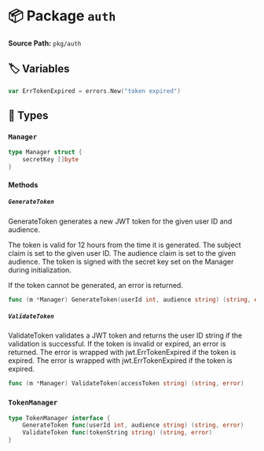 # 📦 Package `auth`

**Source Path:** `pkg/auth`

## 🏷️ Variables

```go
var ErrTokenExpired = errors.New("token expired")
```

## 🧩 Types

### `Manager`

```go
type Manager struct {
	secretKey []byte
}
```

#### Methods

##### `GenerateToken`

GenerateToken generates a new JWT token for the given user ID and audience.

The token is valid for 12 hours from the time it is generated.
The subject claim is set to the given user ID.
The audience claim is set to the given audience.
The token is signed with the secret key set on the Manager during initialization.

If the token cannot be generated, an error is returned.

```go
func (m *Manager) GenerateToken(userId int, audience string) (string, error)
```

##### `ValidateToken`

ValidateToken validates a JWT token and returns the user ID string if the validation is successful.
If the token is invalid or expired, an error is returned.
The error is wrapped with jwt.ErrTokenExpired if the token is expired.
The error is wrapped with jwt.ErrTokenExpired if the token is expired.

```go
func (m *Manager) ValidateToken(accessToken string) (string, error)
```

### `TokenManager`

```go
type TokenManager interface {
	GenerateToken func(userId int, audience string) (string, error)
	ValidateToken func(tokenString string) (string, error)
}
```

